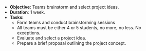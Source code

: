 <div class="description user_content enhanced" data-resource-type="assignment.body" data-resource-id="2109491"><ul>
<li><strong>Objective</strong>: Teams brainstorm and select project ideas.</li>
<li><strong>Duration</strong>: 1 week.</li>
<li><strong>Tasks</strong>:
<ul>
<li>Form teams and conduct brainstorming sessions&nbsp;</li>
<li>All teams must be either 4 or 5 students, no more, no less. No exceptions.</li>
<li>Evaluate and select a project idea.</li>
<li>Prepare a brief proposal outlining the project concept.<br><br></li>
</ul>
</li>
</ul></div>